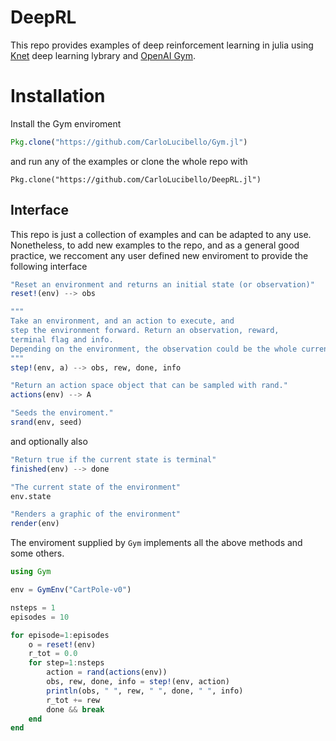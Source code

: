 # DeepRL
This repo provides examples of deep reinforcement learning in julia using [Knet](https://github.com/denizyuret/Knet.jl) deep learning lybrary and [OpenAI Gym](https://gym.openai.com/). 

# Installation
Install the Gym enviroment
```julia
Pkg.clone("https://github.com/CarloLucibello/Gym.jl")
```
and run any of the examples or clone the whole repo with

```
Pkg.clone("https://github.com/CarloLucibello/DeepRL.jl")
```

## Interface
This repo is just a collection of examples and
can be adapted to any use. Nonetheless,
to add new examples to the repo, and as a general
good practice, we reccoment any user defined new enviroment 
to provide the following interface

```julia
"Reset an environment and returns an initial state (or observation)"
reset!(env) --> obs

"""
Take an environment, and an action to execute, and
step the environment forward. Return an observation, reward,
terminal flag and info.  
Depending on the environment, the observation could be the whole current state.
"""
step!(env, a) --> obs, rew, done, info

"Return an action space object that can be sampled with rand."
actions(env) --> A

"Seeds the enviroment."
srand(env, seed)
```
and  optionally also
```julia
"Return true if the current state is terminal"
finished(env) --> done

"The current state of the environment"
env.state

"Renders a graphic of the environment"
render(env)
```

The enviroment supplied by `Gym` implements all the above methods and some others.

```julia
using Gym 

env = GymEnv("CartPole-v0")

nsteps = 1
episodes = 10

for episode=1:episodes
    o = reset!(env)
    r_tot = 0.0
    for step=1:nsteps
        action = rand(actions(env))
        obs, rew, done, info = step!(env, action)
        println(obs, " ", rew, " ", done, " ", info)
        r_tot += rew
        done && break
    end
end
```

